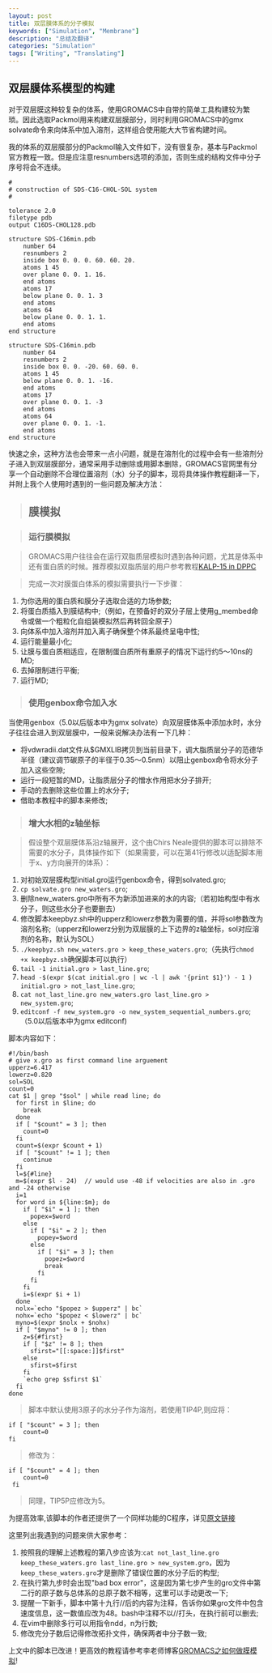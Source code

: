 ```yaml
---
layout: post
title: 双层膜体系的分子模拟
keywords: ["Simulation", "Membrane"]
description: "总结及翻译"
categories: "Simulation"
tags: ["Writing", "Translating"]
---
```


## 双层膜体系模型的构建

对于双层膜这种较复杂的体系，使用GROMACS中自带的简单工具构建较为繁琐。因此选取Packmol用来构建双层膜部分，同时利用GROMACS中的gmx solvate命令来向体系中加入溶剂，这样组合使用能大大节省构建时间。

我的体系的双层膜部分的Packmol输入文件如下，没有很复杂，基本与Packmol官方教程一致。但是应注意resnumbers选项的添加，否则生成的结构文件中分子序号将会不连续。

	#  
	# construction of SDS-C16-CHOL-SOL system  
	#  
	
	tolerance 2.0  
	filetype pdb  
	output C16DS-CHOL128.pdb  
	
	structure SDS-C16min.pdb  
	    number 64  
		resnumbers 2  
	    inside box 0. 0. 0. 60. 60. 20.  
	    atoms 1 45  
	    over plane 0. 0. 1. 16.  
	    end atoms  
		atoms 17  
		below plane 0. 0. 1. 3  
		end atoms  
		atoms 64  
		below plane 0. 0. 1. 1.  
		end atoms  
	end structure  
	
	structure SDS-C16min.pdb  
	    number 64  
		resnumbers 2  
	    inside box 0. 0. -20. 60. 60. 0.  
	    atoms 1 45  
	    below plane 0. 0. 1. -16.  
	    end atoms  
		atoms 17  
		over plane 0. 0. 1. -3  
		end atoms  
		atoms 64  
		over plane 0. 0. 1. -1.  
		end atoms  
	end structure  

快速之余，这种方法也会带来一点小问题，就是在溶剂化的过程中会有一些溶剂分子进入到双层膜部分，通常采用手动删除或用脚本删除，GROMACS官网里有分享一个自动删除不合理位置溶剂（水）分子的脚本，现将具体操作教程翻译一下，并附上我个人使用时遇到的一些问题及解决方法：

> ## 膜模拟

> ### 运行膜模拟

> GROMACS用户往往会在运行双脂质层模拟时遇到各种问题，尤其是体系中还有蛋白质的时候。推荐模拟双脂质层的用户参考教程[KALP-15 in DPPC](http://www.bevanlab.biochem.vt.edu/Pages/Personal/justin/gmx-tutorials/membrane_protein/index.html)

> 完成一次对膜蛋白体系的模拟需要执行一下步骤：
>
1. 为你选用的蛋白质和膜分子选取合适的力场参数;  
2. 将蛋白质插入到膜结构中;（例如，在预备好的双分子层上使用g_membed命令或做一个粗粒化自组装模拟然后再转回全原子）  
3. 向体系中加入溶剂并加入离子确保整个体系最终呈电中性;  
4. 运行能量最小化;  
5. 让膜与蛋白质相适应，在限制蛋白质所有重原子的情况下运行约5～10ns的MD;  
6. 去掉限制进行平衡;  
7. 运行MD;  

> ### 使用genbox命令加入水
>
当使用genbox（5.0以后版本中为gmx solvate）向双层膜体系中添加水时，水分子往往会进入到双层膜中，一般来说解决办法有一下几种：
>
* 将vdwradii.dat文件从$GMXLIB拷贝到当前目录下，调大脂质层分子的范德华半径（建议调节碳原子的半径于0.35～0.5nm）以阻止genbox命令将水分子加入这些空隙;  
* 运行一段短暂的MD，让脂质层分子的憎水作用把水分子排开;  
* 手动的去删除这些位置上的水分子;  
* 借助本教程中的脚本来修改;  

> ### 增大水相的z轴坐标

> 假设整个双层膜体系沿z轴展开，这个由Chirs Neale提供的脚本可以排除不需要的水分子，具体操作如下（如果需要，可以在第41行修改以适配脚本用于x、y方向展开的体系）：
> 
1. 对初始双层膜构型initial.gro运行genbox命令，得到solvated.gro;  
2. `cp solvate.gro new_waters.gro`;  
3. 删除new_waters.gro中所有不为新添加进来的水的内容;（若初始构型中有水分子，则这些水分子也要删去）  
4. 修改脚本keepbyz.sh中的upperz和lowerz参数为需要的值，并将sol参数改为溶剂名称;（upperz和lowerz分别为双层膜的上下边界的z轴坐标，sol对应溶剂的名称，默认为SOL）  
5. `./keepbyz.sh new_waters.gro > keep_these_waters.gro`;（先执行`chmod +x keepbyz.sh`确保脚本可以执行）  
6. `tail -1 initial.gro > last_line.gro`;  
7. `head -$(expr $(cat initial.gro | wc -l | awk '{print $1}') - 1 ) initial.gro > not_last_line.gro`;  
8. `cat not_last_line.gro new_waters.gro last_line.gro > new_system.gro`;  
9. `editconf -f new_system.gro -o new_system_sequential_numbers.gro`;（5.0以后版本中为gmx editconf)  
>
脚本内容如下：

	#!/bin/bash
	# give x.gro as first command line arguement
	upperz=6.417
	lowerz=0.820
	sol=SOL
	count=0
	cat $1 | grep "$sol" | while read line; do
	  for first in $line; do
	    break
	  done
	  if [ "$count" = 3 ]; then
	    count=0
	  fi
	  count=$(expr $count + 1)
	  if [ "$count" != 1 ]; then
	    continue
	  fi
	  l=${#line}
	  m=$(expr $l - 24)  // would use -48 if velocities are also in .gro and -24 otherwise
	  i=1
	  for word in ${line:$m}; do
	    if [ "$i" = 1 ]; then
	      popex=$word
	    else
	      if [ "$i" = 2 ]; then
	        popey=$word
	      else
	        if [ "$i" = 3 ]; then
	          popez=$word
	          break
	        fi
	      fi
	    fi
	    i=$(expr $i + 1)
	  done
	  nolx=`echo "$popez > $upperz" | bc`
	  nohx=`echo "$popez < $lowerz" | bc`
	  myno=$(expr $nolx + $nohx)
	  if [ "$myno" != 0 ]; then
	    z=${#first}
	    if [ "$z" != 8 ]; then
	      sfirst="[[:space:]]$first"
	    else
	      sfirst=$first
	    fi
	    `echo grep $sfirst $1`
	  fi
	done


> 脚本中默认使用3原子的水分子作为溶剂，若使用TIP4P,则应将：

    if [ "$count" = 3 ]; then
        count=0
    fi

> 修改为：

    if [ "$count" = 4 ]; then
        count=0
     fi

> 同理，TIP5P应修改为5。

为提高效率,该脚本的作者还提供了一个同样功能的C程序，详见[原文链接](http://www.gromacs.org/Documentation/How-tos/Membrane_Simulations)

这里列出我遇到的问题来供大家参考：

1. 按照我的理解上述教程的第八步应该为:`cat not_last_line.gro keep_these_waters.gro last_line.gro > new_system.gro`，因为`keep_these_waters.gro`才是删除了错误位置的水分子后的构型;  
2. 在执行第九步时会出现"bad box error"，这是因为第七步产生的gro文件中第二行的原子数与总体系的总原子数不相等，这里可以手动更改一下;  
3. 提醒一下新手，脚本中第十九行//后的内容为注释，告诉你如果gro文件中包含速度信息，这一数值应改为48。bash中注释不以//打头，在执行前可以删去;  
4. 在vim中删除多行可以用指令ndd，n为行数;  
5. 修改完分子数后记得修改拓扑文件，确保两者中分子数一致;  

上文中的脚本已改进！更高效的教程请参考李老师博客[GROMACS之如何做膜模拟](http://jerkwin.github.io/2016/09/19/GROMACS%E5%A6%82%E4%BD%95%E5%81%9A%E4%B9%8B%E8%86%9C%E6%A8%A1%E6%8B%9F/)!



